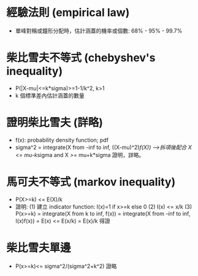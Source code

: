 # 經驗法則 (empirical law)
  - 單峰對稱或鐘形分配時，估計涵蓋的機率或個數: 68% - 95% - 99.7%
# 柴比雪夫不等式 (chebyshev's inequality)
  - P(|X-mu|<=k*sigma)>=1-1/k^2, k>1
  - k 個標準差內估計涵蓋的數量
# 證明柴比雪夫 (詳略)
  - f(x): probability density function; pdf
  - sigma^2 = integrate(X from  -inf to inf, ((X-mu)^2)*f(X))
  -->拆項後配合 X <= mu-k*sigma and X >= mu+k*sigma 證明，詳略。
# 馬可夫不等式 (markov inequality)
  - P(X>=k) <= E(X)/k
  - 證明: 
     (1) 建立 indicator function: I(x)=1 if x>=k else 0
     (2) I(x) <= x/k
     (3) P(x>=k) = integrate(X from k to inf, f(x))
                 = integrate(X from -inf to inf, I(x)f(x)) = E(x) <= E(x/k) = E(x)/k 得證
# 柴比雪夫單邊
  - P(x>=k)<= sigma^2/(sigma^2+k^2) 證略
         
         
